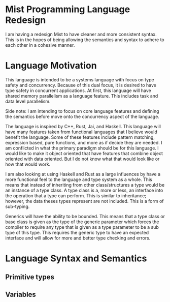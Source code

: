 # Mist Programming Language Redesign

I am having a redesign Mist to have cleaner and more consistent syntax. This is in the hopes of being allowing the semantics and syntax to
adhere to each other in a cohesive manner.

# Language Motivation

This language is intended to be a systems language with focus on type safety and concurrency. Because of this dual focus, it is desired to have
type safety in concurrent applications. At first, this language will have shared memory parallelism as a language feature. This includes task and
data level parallelism.

Side note: I am intending to focus on core language features and defining the semantics before move onto the concurrency aspect of the language.

The language is inspired by C++, Rust, Jai, and Haskell. This language will have many features taken from functional languages that I believe would benefit the language. Some of these features include pattern matching, expression based, pure functions, and more as if decide they are needed. I am conflicted in what the primary paradigm should be for this language. I would like to make it object oriented that have features that combine object oriented with data oriented. But I do not know what that would look like or how that would work.

I am also looking at using Haskell and Rust as a large influences by have a more functional feel to the language and type system as a whole. This means that instead of inheriting from other class/structures a type would be an instance of a type class. A type class is a, more or less, an interface into the operation that a type can perform. This is similar to inheritance; however, the data theses types represent are not included. This is a form of sub-typing.

Generics will have the ability to be bounded. This means that a type class or base class is given as the type of the generic parameter which forces the compiler to require any type that is given as a type parameter to be a sub type of this type. This requires the generic type to have an expected interface and will allow for more and better type checking and errors.

# Language Syntax and Semantics

## Primitive types

## Variables

